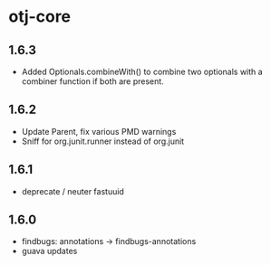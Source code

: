 otj-core
========

1.6.3
-----
* Added Optionals.combineWith() to combine two optionals with a combiner function if both are present.

1.6.2
-----
* Update Parent, fix various PMD warnings
* Sniff for org.junit.runner instead of org.junit

1.6.1
-----
* deprecate / neuter fastuuid

1.6.0
-----

* findbugs: annotations -> findbugs-annotations
* guava updates
